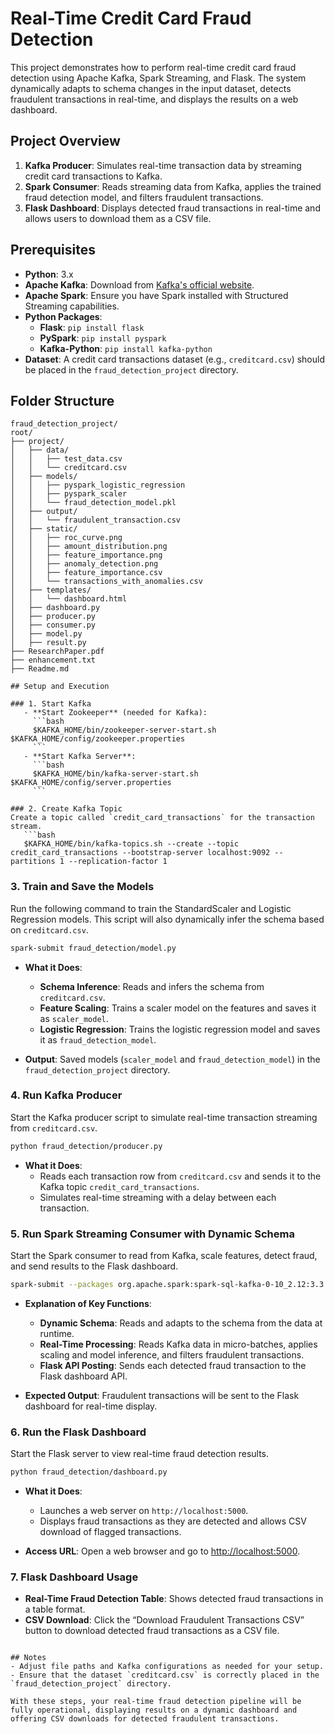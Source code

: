 # Real-Time Credit Card Fraud Detection

This project demonstrates how to perform real-time credit card fraud detection using Apache Kafka, Spark Streaming, and Flask. The system dynamically adapts to schema changes in the input dataset, detects fraudulent transactions in real-time, and displays the results on a web dashboard.

## Project Overview
1. **Kafka Producer**: Simulates real-time transaction data by streaming credit card transactions to Kafka.
2. **Spark Consumer**: Reads streaming data from Kafka, applies the trained fraud detection model, and filters fraudulent transactions.
3. **Flask Dashboard**: Displays detected fraud transactions in real-time and allows users to download them as a CSV file.

## Prerequisites
- **Python**: 3.x
- **Apache Kafka**: Download from [Kafka's official website](https://kafka.apache.org/downloads).
- **Apache Spark**: Ensure you have Spark installed with Structured Streaming capabilities.
- **Python Packages**:
  - **Flask**: `pip install flask`
  - **PySpark**: `pip install pyspark`
  - **Kafka-Python**: `pip install kafka-python`
- **Dataset**: A credit card transactions dataset (e.g., `creditcard.csv`) should be placed in the `fraud_detection_project` directory.

## Folder Structure

```
fraud_detection_project/
root/
├── project/
│   ├── data/
│   │   ├── test_data.csv
│   │   └── creditcard.csv
│   ├── models/
│   │   ├── pyspark_logistic_regression
│   │   ├── pyspark_scaler
│   │   └── fraud_detection_model.pkl
│   ├── output/
│   │   └── fraudulent_transaction.csv
│   ├── static/
│   │   ├── roc_curve.png
│   │   ├── amount_distribution.png
│   │   ├── feature_importance.png
│   │   ├── anomaly_detection.png
│   │   ├── feature_importance.csv
│   │   └── transactions_with_anomalies.csv
│   ├── templates/
│   │   └── dashboard.html
│   ├── dashboard.py
│   ├── producer.py
│   ├── consumer.py
│   ├── model.py
│   ├── result.py
├── ResearchPaper.pdf
├── enhancement.txt
├── Readme.md

## Setup and Execution

### 1. Start Kafka
   - **Start Zookeeper** (needed for Kafka):
     ```bash
     $KAFKA_HOME/bin/zookeeper-server-start.sh $KAFKA_HOME/config/zookeeper.properties
     ```
   - **Start Kafka Server**:
     ```bash
     $KAFKA_HOME/bin/kafka-server-start.sh $KAFKA_HOME/config/server.properties
     ```

### 2. Create Kafka Topic
Create a topic called `credit_card_transactions` for the transaction stream.
   ```bash
   $KAFKA_HOME/bin/kafka-topics.sh --create --topic credit_card_transactions --bootstrap-server localhost:9092 --partitions 1 --replication-factor 1
   ```

### 3. Train and Save the Models
Run the following command to train the StandardScaler and Logistic Regression models. This script will also dynamically infer the schema based on `creditcard.csv`.

   ```bash
   spark-submit fraud_detection/model.py
   ```

   - **What it Does**:
     - **Schema Inference**: Reads and infers the schema from `creditcard.csv`.
     - **Feature Scaling**: Trains a scaler model on the features and saves it as `scaler_model`.
     - **Logistic Regression**: Trains the logistic regression model and saves it as `fraud_detection_model`.

   - **Output**: Saved models (`scaler_model` and `fraud_detection_model`) in the `fraud_detection_project` directory.

### 4. Run Kafka Producer
Start the Kafka producer script to simulate real-time transaction streaming from `creditcard.csv`.

   ```bash
   python fraud_detection/producer.py
   ```

   - **What it Does**:
     - Reads each transaction row from `creditcard.csv` and sends it to the Kafka topic `credit_card_transactions`.
     - Simulates real-time streaming with a delay between each transaction.

### 5. Run Spark Streaming Consumer with Dynamic Schema
Start the Spark consumer to read from Kafka, scale features, detect fraud, and send results to the Flask dashboard.

   ```bash
   spark-submit --packages org.apache.spark:spark-sql-kafka-0-10_2.12:3.3.0 fraud_detection/consumer.py
   ```

   - **Explanation of Key Functions**:
     - **Dynamic Schema**: Reads and adapts to the schema from the data at runtime.
     - **Real-Time Processing**: Reads Kafka data in micro-batches, applies scaling and model inference, and filters fraudulent transactions.
     - **Flask API Posting**: Sends each detected fraud transaction to the Flask dashboard API.

   - **Expected Output**: Fraudulent transactions will be sent to the Flask dashboard for real-time display.

### 6. Run the Flask Dashboard
Start the Flask server to view real-time fraud detection results.

   ```bash
   python fraud_detection/dashboard.py
   ```

   - **What it Does**:
     - Launches a web server on `http://localhost:5000`.
     - Displays fraud transactions as they are detected and allows CSV download of flagged transactions.

   - **Access URL**: Open a web browser and go to [http://localhost:5000](http://localhost:5000).

### 7. Flask Dashboard Usage
   - **Real-Time Fraud Detection Table**: Shows detected fraud transactions in a table format.
   - **CSV Download**: Click the “Download Fraudulent Transactions CSV” button to download detected fraud transactions as a CSV file.

```

## Notes
- Adjust file paths and Kafka configurations as needed for your setup.
- Ensure that the dataset `creditcard.csv` is correctly placed in the `fraud_detection_project` directory.

With these steps, your real-time fraud detection pipeline will be fully operational, displaying results on a dynamic dashboard and offering CSV downloads for detected fraudulent transactions.

